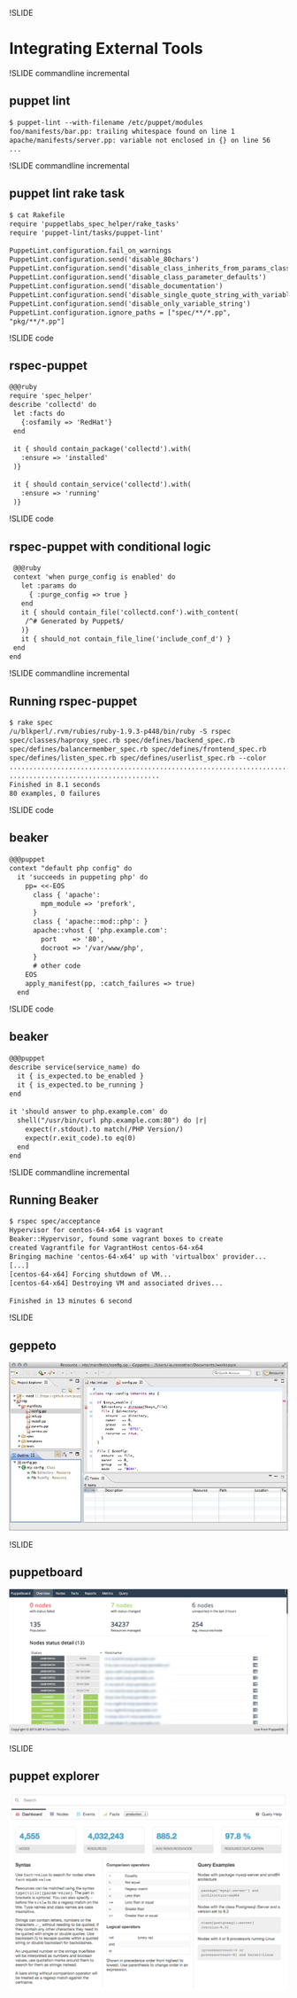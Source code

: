 !SLIDE

# Integrating External Tools #

!SLIDE commandline incremental

## puppet lint #

    $ puppet-lint --with-filename /etc/puppet/modules
    foo/manifests/bar.pp: trailing whitespace found on line 1
    apache/manifests/server.pp: variable not enclosed in {} on line 56
    ...

!SLIDE commandline incremental

## puppet lint rake task #

    $ cat Rakefile
    require 'puppetlabs_spec_helper/rake_tasks'
    require 'puppet-lint/tasks/puppet-lint'

    PuppetLint.configuration.fail_on_warnings
    PuppetLint.configuration.send('disable_80chars')
    PuppetLint.configuration.send('disable_class_inherits_from_params_class')
    PuppetLint.configuration.send('disable_class_parameter_defaults')
    PuppetLint.configuration.send('disable_documentation')
    PuppetLint.configuration.send('disable_single_quote_string_with_variables')
    PuppetLint.configuration.send('disable_only_variable_string')
    PuppetLint.configuration.ignore_paths = ["spec/**/*.pp", "pkg/**/*.pp"]


!SLIDE code

## rspec-puppet

    @@@ruby
    require 'spec_helper'
    describe 'collectd' do
     let :facts do
       {:osfamily => 'RedHat'}
     end

     it { should contain_package('collectd').with(
       :ensure => 'installed'
     )}

     it { should contain_service('collectd').with(
       :ensure => 'running'
     )}

!SLIDE code

## rspec-puppet with conditional logic

     @@@ruby
     context 'when purge_config is enabled' do
       let :params do
         { :purge_config => true }
       end
       it { should contain_file('collectd.conf').with_content(
        /^# Generated by Puppet$/
       )}
       it { should_not contain_file_line('include_conf_d') }
     end
    end


!SLIDE commandline incremental

## Running rspec-puppet

    $ rake spec
    /u/blkperl/.rvm/rubies/ruby-1.9.3-p448/bin/ruby -S rspec spec/classes/haproxy_spec.rb spec/defines/backend_spec.rb spec/defines/balancermember_spec.rb spec/defines/frontend_spec.rb spec/defines/listen_spec.rb spec/defines/userlist_spec.rb --color
    ................................................................................
    ......................................
    Finished in 8.1 seconds
    80 examples, 0 failures


!SLIDE code

## beaker

    @@@puppet
    context "default php config" do
      it 'succeeds in puppeting php' do
        pp= <<-EOS
          class { 'apache':
            mpm_module => 'prefork',
          }
          class { 'apache::mod::php': }
          apache::vhost { 'php.example.com':
            port    => '80',
            docroot => '/var/www/php',
          }
          # other code
        EOS
        apply_manifest(pp, :catch_failures => true)
      end

!SLIDE code

## beaker

    @@@puppet
    describe service(service_name) do
      it { is_expected.to be_enabled }
      it { is_expected.to be_running }
    end

    it 'should answer to php.example.com' do
      shell("/usr/bin/curl php.example.com:80") do |r|
        expect(r.stdout).to match(/PHP Version/)
        expect(r.exit_code).to eq(0)
      end
    end



!SLIDE commandline incremental

## Running Beaker

    $ rspec spec/acceptance
    Hypervisor for centos-64-x64 is vagrant
    Beaker::Hypervisor, found some vagrant boxes to create
    created Vagrantfile for VagrantHost centos-64-x64
    Bringing machine 'centos-64-x64' up with 'virtualbox' provider...
    [...]
    [centos-64-x64] Forcing shutdown of VM...
    [centos-64-x64] Destroying VM and associated drives...

    Finished in 13 minutes 6 second


!SLIDE

## geppeto

![geppetto](geppetto.jpg)

!SLIDE

## puppetboard

![puppetboard](puppetboard.png)

!SLIDE

## puppet explorer

![puppetexplorer](puppetexplorer.png)

